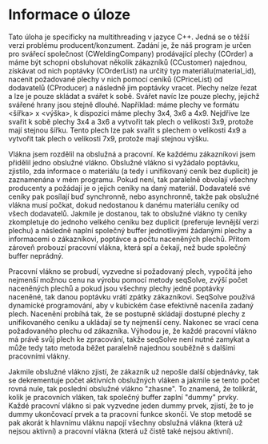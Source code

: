 # Informace o úloze #
Tato úloha je specificky na multithreading v jazyce C++. Jedná se o těžší verzi problému producent/konzument.
Zadání je, že náš program je určen pro svářecí společnost (CWeldingCompany) prodávající plechy (COrder) a máme být schopni obsluhovat několik zákazníků (CCustomer) najednou, získávat od nich poptávky (COrderList) na určitý typ materiálu(material_id), nacenit požadované plechy v nich pomocí ceníků (CPriceList) od dodavatelů (CProducer) a následně jim poptávky vracet. 
Plechy nelze řezat a lze je pouze skládat a svářet k sobě. Svářet navíc lze pouze plechy, jejichž svářené hrany jsou stejně dlouhé. Například: máme plechy ve formátu <šířka> x <výška>, k dispozici máme plechy 3x4, 3x6 a 4x9. Nejdříve lze svařit k sobě plechy 3x4 a 3x6 a vytvořit tak plech o velikosti 3x9, protože mají stejnou šířku. Tento plech lze pak svařit s plechem o velikosti 4x9 a vytvořit tak plech o velikosti 7x9, protože mají stejnou výšku.

Vlákna jsem rozdělil na obslužná a pracovní. Ke každému zákazníkovi jsem přidělil jedno obslužné vlákno. Obslužné vlákno si vyžádalo poptávku, zjistilo, zda informace o materiálu (a tedy i unifikovaný ceník bez duplicit) je zaznamenána v mém programu. Pokud není, tak paralelně obvolají všechny producenty a požádají je o jejich ceníky na daný materiál. Dodavatelé své ceníky pak posílají buď synchronně, nebo asynchronně, takže pak obslužné vlákna musí počkat, dokud nedostanou k danému materiálu ceníky od všech dodavatelů. Jakmile je dostanou, tak to obslužné vlákno ty ceníky zkompletuje do jednoho velkého ceníku bez duplicit (preferuje levnější verzi plechu) a následně naplní společný buffer jednotlivými žádanými plechy a informacemi o zákazníkovi, poptávce a počtu naceněných plechů. Přitom zároveň probouzí pracovní vlákna, která spí a čekají, než bude společný buffer neprádný.

Pracovní vlákno se probudí, vyzvedne si požadovaný plech, vypočítá jeho nejmenší možnou cenu na výrobu pomocí metody seqSolve, zvýší počet naceněných plechů a pokud jsou všechny plechy jedné poptávky naceněné, tak danou poptávku vrátí zpátky zákazníkovi.
SeqSolve používá dynamické programování, aby v kubickém čase efektivně nacenila zadaný plech. Nacenění probíhá tak, že se postupně skládají dostupné plechy z unifikovaného ceníku a ukládají se ty nejmenší ceny. Nakonec se vrací cena požadovaného plechu od zákazníka. Výhodou je, že každé pracovní vlákno má právě svůj plech ke zpracování, takže seqSolve není nutné zamykat a může tedy tato metoda běžet paralelně najednou souběžně s dalšími pracovními vlákny. 

Jakmile obslužné vlákno zjistí, že zákazník už nepošle další objednávky, tak se dekrementuje počet aktivních obslužných vláken a jakmile se tento počet rovná nule, tak poslední obslužné vlákno "zhasne". To znamená, že tolikrát, kolik je pracovních vláken, tak společný buffer zaplní "dummy" prvky. Každé pracovní vlákno si pak vyzvedne jeden dummy prvek, zjistí, že to je dummy ukončovací prvek a ta pracovní funkce skončí. Ve stop metodě se pak akorát k hlavnímu vláknu napojí všechny obslužná vlákna (která už nejsou aktivní) a pracovní vlákna (která už čistě také nejsou aktivní).
